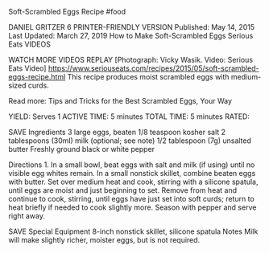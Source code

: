 Soft-Scrambled Eggs Recipe
#food 

DANIEL GRITZER
6     PRINTER-FRIENDLY VERSION
Published: May 14, 2015 Last Updated: March 27, 2019
How to Make Soft-Scrambled Eggs
Serious Eats
VIDEOS
   
WATCH MORE VIDEOS
REPLAY
[Photograph: Vicky Wasik. Video: Serious Eats Video]
https://www.seriouseats.com/recipes/2015/05/soft-scrambled-eggs-recipe.html
This recipe produces moist scrambled eggs with medium-sized curds.

Read more: Tips and Tricks for the Best Scrambled Eggs, Your Way

YIELD:
Serves 1
ACTIVE TIME:
5 minutes
TOTAL TIME:
5 minutes
RATED:
    
 SAVE
Ingredients
3 large eggs, beaten
1/8 teaspoon kosher salt
2 tablespoons (30ml) milk (optional; see note)
1/2 tablespoon (7g) unsalted butter
Freshly ground black or white pepper

Directions
1.
In a small bowl, beat eggs with salt and milk (if using) until no visible egg whites remain. In a small nonstick skillet, combine beaten eggs with butter. Set over medium heat and cook, stirring with a silicone spatula, until eggs are moist and just beginning to set. Remove from heat and continue to cook, stirring, until eggs have just set into soft curds; return to heat briefly if needed to cook slightly more. Season with pepper and serve right away.

 SAVE
Special Equipment
8-inch nonstick skillet, silicone spatula
Notes
Milk will make slightly richer, moister eggs, but is not required.